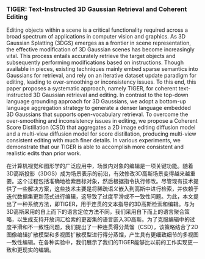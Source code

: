 ### TIGER: Text-Instructed 3D Gaussian Retrieval and Coherent Editing

Editing objects within a scene is a critical functionality required across a broad spectrum of applications in computer vision and graphics. As 3D Gaussian Splatting (3DGS) emerges as a frontier in scene representation, the effective modification of 3D Gaussian scenes has become increasingly vital. This process entails accurately retrieve the target objects and subsequently performing modifications based on instructions. Though available in pieces, existing techniques mainly embed sparse semantics into Gaussians for retrieval, and rely on an iterative dataset update paradigm for editing, leading to over-smoothing or inconsistency issues. To this end, this paper proposes a systematic approach, namely TIGER, for coherent text-instructed 3D Gaussian retrieval and editing. In contrast to the top-down language grounding approach for 3D Gaussians, we adopt a bottom-up language aggregation strategy to generate a denser language embedded 3D Gaussians that supports open-vocabulary retrieval. To overcome the over-smoothing and inconsistency issues in editing, we propose a Coherent Score Distillation (CSD) that aggregates a 2D image editing diffusion model and a multi-view diffusion model for score distillation, producing multi-view consistent editing with much finer details. In various experiments, we demonstrate that our TIGER is able to accomplish more consistent and realistic edits than prior work.

在计算机视觉和图形学的广泛应用中，场景内对象的编辑是一项关键功能。随着3D高斯投影（3DGS）成为场景表示的前沿，有效修改3D高斯场景变得越来越重要。这个过程包括准确地检索目标对象，然后根据指令执行修改。尽管现有技术提供了一些解决方案，这些技术主要是将稀疏语义嵌入到高斯中进行检索，并依赖于迭代数据集更新范式进行编辑，这导致了过度平滑或不一致性问题。为此，本文提出了一种系统方法，即TIGER，用于连贯的文本指导的3D高斯检索和编辑。与为3D高斯采用的自上而下的语言定位方法不同，我们采用自下而上的语言聚合策略，以生成支持开放词汇检索的更密集的语言嵌入3D高斯。为了克服编辑中的过度平滑和不一致性问题，我们提出了一种连贯得分蒸馏（CSD），该策略结合了2D图像编辑扩散模型和多视图扩散模型进行得分蒸馏，产生具有更细致细节的多视图一致性编辑。在各种实验中，我们展示了我们的TIGER能够比以前的工作实现更一致和更现实的编辑。
